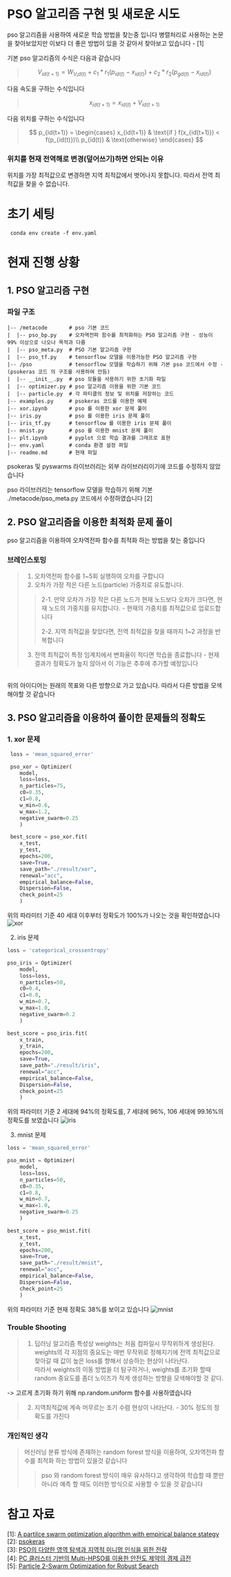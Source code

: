 # PSO 알고리즘 구현 및 새로운 시도

pso 알고리즘을 사용하여 새로운 학습 방법을 찾는중 입니다
병렬처리로 사용하는 논문을 찾아보았지만 이보다 더 좋은 방법이 있을 것 같아서 찾아보고 있습니다 - \[1]

기본 pso 알고리즘의 수식은 다음과 같습니다

> $$V_{id(t+1)} = W_{V_id(t)} + c_1 * r_1 (p_{id(t)} - x_{id(t)}) + c_2 * r_2(p_{gd(t)} - x_{id(t)})$$

다음 속도을 구하는 수식입니다

> $$x_{id(t+1)} = x_{id(t)} + V_{id(t+1)}$$

다음 위치를 구하는 수식입니다

> $$
p_{id(t+1)} =
\begin{cases}
x_{id(t+1)} & \text{if } f(x_{id(t+1)}) < f(p_{id(t)})\\
p_{id(t)} & \text{otherwise}
\end{cases}
$$

### 위치를 현재 전역해로 변경(덮어쓰기)하면 안되는 이유

위치를 가장 최적값으로 변경하면 지역 최적값에서 벗어나지 못합니다. 따라서 전역 최적값을 찾을 수 없습니다.

# 초기 세팅

``` shell
 conda env create -f env.yaml 
```

# 현재 진행 상황

## 1. PSO 알고리즘 구현

### 파일 구조

``` plain text
|-- /metacode       # pso 기본 코드
|  |-- pso_bp.py    # 오차역전파 함수를 최적화하는 PSO 알고리즘 구현 - 성능이 99% 이상으로 나오나 목적과 다름
|  |-- pso_meta.py  # PSO 기본 알고리즘 구현
|  |-- pso_tf.py    # tensorflow 모델을 이용가능한 PSO 알고리즘 구현
|-- /pso            # tensorflow 모델을 학습하기 위해 기본 pso 코드에서 수정 - (psokeras 코드 의 구조를 사용하여 만듬)
|  |-- __init__.py  # pso 모듈을 사용하기 위한 초기화 파일
|  |-- optimizer.py # pso 알고리즘 이용을 위한 기본 코드
|  |-- particle.py  # 각 파티클의 정보 및 위치를 저장하는 코드
|-- examples.py     # psokeras 코드를 이용한 예제
|-- xor.ipynb       # pso 를 이용한 xor 문제 풀이
|-- iris.py         # pso 를 이용한 iris 문제 풀이
|-- iris_tf.py      # tensorflow 를 이용한 iris 문제 풀이
|-- mnist.py        # pso 를 이용한 mnist 문제 풀이
|-- plt.ipynb       # pyplot 으로 학습 결과를 그래프로 표현
|-- env.yaml        # conda 환경 설정 파일
|-- readme.md       # 현재 파일
```

psokeras 및 pyswarms 라이브러리는 외부 라이브러리이기에 코드를 수정하지 않았습니다

pso 라이브러리는 tensorflow 모델을 학습하기 위해 기본 ./metacode/pso_meta.py 코드에서 수정하였습니다 [2]

## 2. PSO 알고리즘을 이용한 최적화 문제 풀이

pso 알고리즘을 이용하여 오차역전파 함수를 최적화 하는 방법을 찾는 중입니다

### 브레인스토밍

> 1. 오차역전파 함수를 1~5회 실행하여 오차를 구합니다
> 2. 오차가 가장 적은 다른 노드(particle) 가중치로 유도합니다.
>
>> 2-1. 만약 오차가 가장 작은 다른 노드가 현재 노드보다 오차가 크다면, 현재 노드의 가중치를 유지합니다. - 현재의 가중치를 최적값으로 업로드합니다
>>
>> 2-2. 지역 최적값을 찾았다면, 전역 최적값을 찾을 때까지 1~2 과정을 반복합니다
>
> 3. 전역 최적값이 특정 임계치에서 변화율이 적다면 학습을 종료합니다 - 현재 결과가 정확도가 높지 않아서 이 기능은 추후에 추가할 예정입니다

</br>
위의 아이디어는 원래의 목표와 다른 방향으로 가고 있습니다. 따라서 다른 방법을 모색해야할 것 같습니다
</br>

## 3. PSO 알고리즘을 이용하여 풀이한 문제들의 정확도

### 1. xor 문제

``` python
 loss = 'mean_squared_error'

 pso_xor = Optimizer(
    model,
    loss=loss, 
    n_particles=75, 
    c0=0.35, 
    c1=0.8, 
    w_min=0.6, 
    w_max=1.2, 
    negative_swarm=0.25
    )

 best_score = pso_xor.fit(
    x_test, 
    y_test, 
    epochs=200, 
    save=True, 
    save_path="./result/xor", 
    renewal="acc", 
    empirical_balance=False, 
    Dispersion=False, 
    check_point=25
    )
```

위의 파라미터 기준 40 세대 이후부터 정확도가 100%가 나오는 것을 확인하였습니다
![xor](./history_plt/xor_sigmoid_2_acc_40.png)

2. iris 문제

``` python
loss = 'categorical_crossentropy'

pso_iris = Optimizer(
    model,
    loss=loss, 
    n_particles=50, 
    c0=0.4, 
    c1=0.8, 
    w_min=0.7,
    w_max=1.0, 
    negative_swarm=0.2
    )

best_score = pso_iris.fit(
    x_train, 
    y_train, 
    epochs=200, 
    save=True, 
    save_path="./result/iris", 
    renewal="acc", 
    empirical_balance=False, 
    Dispersion=False, 
    check_point=25
    )
```

위의 파라미터 기준 2 세대에 94%의 정확도를, 7 세대에 96%, 106 세대에 99.16%의 정확도를 보였습니다
![iris](./history_plt/iris_0624_1.png)

3. mnist 문제

``` python
loss = 'mean_squared_error'

pso_mnist = Optimizer(
    model,
    loss=loss, 
    n_particles=50,
    c0=0.35, 
    c1=0.8, 
    w_min=0.7,
    w_max=1.0,
    negative_swarm=0.25
    )

best_score = pso_mnist.fit(
    x_test,
    y_test,
    epochs=200,
    save=True,
    save_path="./result/mnist", 
    renewal="acc", 
    empirical_balance=False,
    Dispersion=False, 
    check_point=25
    )
```

위의 파라미터 기준 현재 정확도 38%를 보이고 있습니다
![mnist](./history_plt/mnist_cnn_acc.png)

### Trouble Shooting

> 1. 딥러닝 알고리즘 특성상 weights는 처음 컴파일시 무작위하게 생성된다. weights의 각 지점의 중요도는 매번 무작위로 정해지기에 전역 최적값으로 찾아갈 때 값이 높은 loss를 향해서 상승하는 현상이 나타난다.<br>
> 따라서 weights의 이동 방법을 더 탐구하거나, weights를 초기화 할때 random 중요도를 좀더 노이즈가 적게 생성하는 방향을 모색해야할 것 같다.

-> 고르게 초기화 하기 위해 np.random.uniform 함수를 사용하였습니다

> 2. 지역최적값에 계속 머무르는 조기 수렴 현상이 나타난다. - 30% 정도의 정확도를 가진다

### 개인적인 생각

> 머신러닝 분류 방식에 존재하는 random forest 방식을 이용하여, 오차역전파 함수를 최적화 하는 방법이 있을것 같습니다
>
> > pso 와 random forest 방식이 매우 유사하다고 생각하여 학습할 때 뿐만 아니라 예측 할 때도 이러한 방식으로 사용할 수 있을 것 같습니다

# 참고 자료

[1]: [A partilce swarm optimization algorithm with empirical balance stategy](https://www.sciencedirect.com/science/article/pii/S2590054422000185#bib0005) </br>
[2]: [psokeras](https://github.com/mike-holcomb/PSOkeras) </br>
[3]: [PSO의 다양한 영역 탐색과 지역적 미니멈 인식을 위한 전략](https://koreascience.kr/article/JAKO200925836515680.pdf) </br>
[4]: [PC 클러스터 기반의 Multi-HPSO를 이용한 안전도 제약의 경제 급전](https://koreascience.kr/article/JAKO200932056732373.pdf) </br>
[5]: [Particle 2-Swarm Optimization for Robust Search](https://s-space.snu.ac.kr/bitstream/10371/29949/3/management_information_v18_01_p01.pdf) </br>
